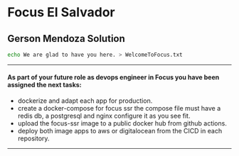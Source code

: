 # Focus El Salvador

## Gerson Mendoza Solution

```bash
echo We are glad to have you here. > WelcomeToFocus.txt
```

---

#### As part of your future role as devops engineer in Focus you have been assigned the next tasks:

- dockerize and adapt each app for production.
- create a docker-compose for focus ssr the compose file must have a redis db, a postgresql and nginx configure it as you see fit.
- upload the focus-ssr image to a public docker hub from github actions.
- deploy both image apps to aws or digitalocean from the CICD in each repository.

---
